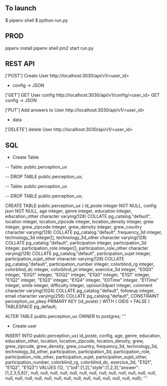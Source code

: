 ## To launch 

$ pipenv shell
$ python run.py

## PROD
pipenv install
pipenv shell
pm2 start run.py


## REST API

['POST'] Create User
http://localhost:3030/api/v1/<user_id> 
+ config -> JSON

['GET'] GET User config
http://localhost:3030/api/v1/config/<user_id> 
GET config -> JSON

['PUT'] Add answers to User
http://localhost:3030/api/v1/<user_id> 
+ data

['DELETE'] delete User
http://localhost:3030/api/v1/<user_id> 



## SQL

* Create Table

-- Table: public.perception_ux

-- DROP TABLE public.perception_ux;

-- Table: public.perception_ux

-- DROP TABLE public.perception_ux;

CREATE TABLE public.perception_ux
(
    id_poste integer NOT NULL,
    config json NOT NULL,
    age integer,
    genre integer,
    education integer,
    education_other character varying(128) COLLATE pg_catalog."default",
    location integer,
    location_zipcode integer,
    location_density integer,
    grew integer,
    grew_zipcode integer,
    grew_density integer,
    grew_country character varying(128) COLLATE pg_catalog."default",
    frequency_3d integer,
	technology_3d integer[],
    technology_3d_other character varying(128) COLLATE pg_catalog."default",
    participation integer,
    participation_3d integer,
	participation_role integer[],
    participation_role_other character varying(128) COLLATE pg_catalog."default",
    participation_sujet integer,
    participation_sujet_other character varying(128) COLLATE pg_catalog."default",
    participation_number integer,
    colorblind_rg integer,
    colorblind_dc integer,
	colorblind_pt integer,
    exercice_3d integer,
    "E0Q0" integer,
    "E0Q1" integer,
    "E0Q2" integer,
    "E1Q0" integer,
    "E1Q1" integer,
    "E1Q2" integer,
    "E1Q3" integer,
    "E1Q4" integer,
    "E0Time" integer,
    "E1Time" integer,
    smile integer,
    difficulty integer,
    opinion3dpart integer,
    comment character varying(1024) COLLATE pg_catalog."default",
    followup integer,
    email character varying(256) COLLATE pg_catalog."default",
    CONSTRAINT perception_ux_pkey PRIMARY KEY (id_poste)
)
WITH (
    OIDS = FALSE
)
TABLESPACE pg_default;

ALTER TABLE public.perception_ux
    OWNER to postgres;
'''

* Create user

INSERT INTO public.perception_ux(
	id_poste, config, age, genre, education, education_other, location, location_zipcode, location_density, grew, grew_zipcode, grew_density, grew_country, frequency_3d, technology_3d, technology_3d_other, participation, participation_3d, participation_role, participation_role_other, participation_sujet, participation_sujet_other, participation_number, colorblind_rg, colorblind_dc, exercice_3d, "E1Q1", "E1Q2", "E1Q3")
	VALUES (12, '{"lod":[1,2],"style":[1,2,3],"answer":[1,2,3,5,6]}', null, null, null, null, null, null, null, null, null, null, null, null, null, null, null, null, null, null, null, null, null, null, null, null, null, null, null);
'''

